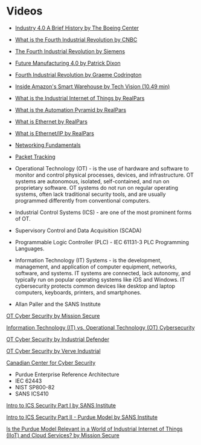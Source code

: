 # Videos

- [Industry 4.0 A Brief History by The Boeing Center](https://www.youtube.com/watch?v=JCswJIdVoXk&list=RDLVJCswJIdVoXk&index=1)
- [What is the Fourth Industrial Revolution by CNBC](https://www.youtube.com/watch?v=v9rZOa3CUC8&list=RDLVJCswJIdVoXk&index=8)
- [The Fourth Industrial Revolution by Siemens](https://www.youtube.com/watch?v=HPRURtORnis&list=RDLVJCswJIdVoXk&index=11)
- [Future Manufacturing 4.0 by Patrick Dixon]()
- [Fourth Industrial Revolution by Graeme Codrington](https://www.youtube.com/watch?v=okXk4Bnz2Lc&list=RDLVJCswJIdVoXk&index=16)
- [Inside Amazon's Smart Warehouse by Tech Vision (10.49 min)](https://www.youtube.com/watch?v=IMPbKVb8y8s&list=RDLVJCswJIdVoXk&index=31)

- [What is the Industrial Internet of Things by RealPars](https://www.youtube.com/watch?v=HmbUJEShA-8&list=RDLVHmbUJEShA-8&start_radio=1&t=230s)
- [What is the Automation Pyramid by RealPars](https://www.youtube.com/watch?v=IAhxYsMi4e8&list=RDLVHmbUJEShA-8&index=3)
- [What is Ethernet by RealPars](https://www.youtube.com/watch?v=HLziLmaYsO0&list=RDCMUCUKKQwBQZczpYzETkZNxi-w&start_radio=1&rv=HLziLmaYsO0&t=197)
- [What is Ethernet/IP by RealPars](https://www.youtube.com/watch?v=mm-NHrLtRWI)
- [Networking Fundamentals](https://www.youtube.com/watch?v=bj-Yfakjllc&list=PLIFyRwBY_4bRLmKfP1KnZA6rZbRHtxmXi)
- [Packet Tracking](https://www.youtube.com/watch?v=iHioYYvQIMU&list=PLIFyRwBY_4bRmOsO1EIPOIC3T5HLvz2_6)







- Operational Technology (OT) - is the use of hardware and software to monitor and control physical processes, devices, and infrastructure. OT systems are autonomous, isolated, self-contained, and run on proprietary software. OT systems do not run on regular operating systems, often lack traditional security tools, and are usually programmed differently from conventional computers.
- Industrial Control Systems (ICS) - are one of the most prominent forms of OT.
- Supervisory Control and Data Acquisition (SCADA)
- Programmable Logic Controller (PLC) - IEC 61131-3 PLC Programming Languages.
- Information Technology (IT) Systems - is the development, management, and application of computer equipment, networks, software, and systems. IT systems are connected, lack autonomy, and typically run on popular operating systems like iOS and Windows. IT cybersecurity protects common devices like desktop and laptop computers, keyboards, printers, and smartphones.

- Allan Paller and the SANS Institute
  
[OT Cyber Security by Mission Secure](https://www.missionsecure.com/ot-cybersecurity)

[Information Technology (IT) vs. Operational Technology (OT) Cybersecurity](https://www.fortinet.com/resources/cyberglossary/it-vs-ot-cybersecurity#:~:text=OT%20systems%20do%20not%20run,keyboards%2C%20printers%2C%20and%20smartphones.)

[OT Cyber Security by Industrial Defender](https://www.industrialdefender.com/blog/ot-cybersecurity-the-ultimate-guide)

[OT Cyber Security by Verve Industrial](https://verveindustrial.com/resources/blog/the-ultimate-guide-to-understanding-ot-security/)

[Canadian Center for Cyber Security](https://www.cyber.gc.ca/en/guidance/protect-your-operational-technology-itsap00051)

- Purdue Enterprise Reference Architecture 
- IEC 62443
- NIST SP800-82
- SANS ICS410

[Intro to ICS Security Part I by SANS Institute](https://www.sans.org/blog/introduction-to-ics-security/)

[Intro to ICS Security Part II - Purdue Model by SANS Institute](https://www.sans.org/blog/introduction-to-ics-security-part-2/)

[Is the Purdue Model Relevant in a World of Industrial Internet of Things (IIoT) and Cloud Services? by Mission Secure](https://www.missionsecure.com/blog/purdue-model-relevance-in-industrial-internet-of-things-iiot-cloud)